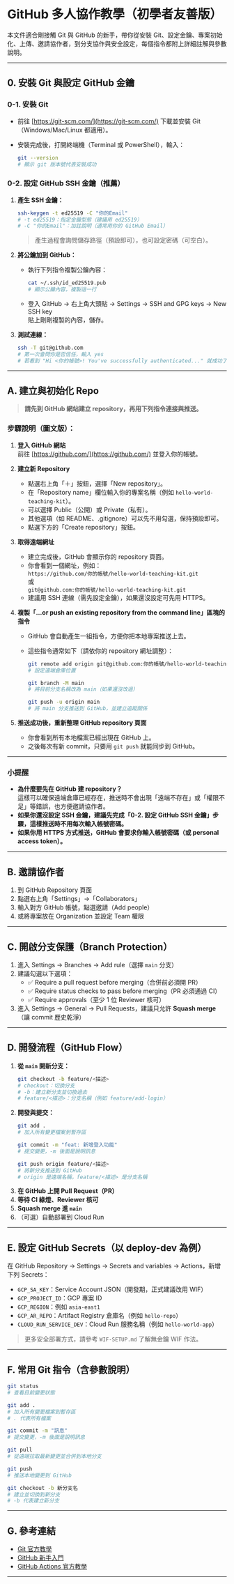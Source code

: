 # GitHub 多人協作教學（初學者友善版）

本文件適合剛接觸 Git 與 GitHub 的新手，帶你從安裝 Git、設定金鑰、專案初始化、上傳、邀請協作者，到分支協作與安全設定，每個指令都附上詳細註解與參數說明。

---

## 0. 安裝 Git 與設定 GitHub 金鑰

### 0-1. 安裝 Git

- 前往 [https://git-scm.com/](https://git-scm.com/) 下載並安裝 Git（Windows/Mac/Linux 都適用）。
- 安裝完成後，打開終端機（Terminal 或 PowerShell），輸入：

  ```bash
  git --version
  # 顯示 git 版本號代表安裝成功
  ```

### 0-2. 設定 GitHub SSH 金鑰（推薦）

1. **產生 SSH 金鑰：**

   ```bash
   ssh-keygen -t ed25519 -C "你的Email"
   # -t ed25519：指定金鑰型態（建議用 ed25519）
   # -C "你的Email"：加註說明（通常用你的 GitHub Email）
   ```

   > 產生過程會詢問儲存路徑（預設即可），也可設定密碼（可空白）。

2. **將公鑰加到 GitHub：**

   - 執行下列指令複製公鑰內容：

     ```bash
     cat ~/.ssh/id_ed25519.pub
     # 顯示公鑰內容，複製這一行
     ```

   - 登入 GitHub → 右上角大頭貼 → Settings → SSH and GPG keys → New SSH key  
     貼上剛剛複製的內容，儲存。

3. **測試連線：**

   ```bash
   ssh -T git@github.com
   # 第一次會問你是否信任，輸入 yes
   # 若看到 "Hi <你的帳號>! You've successfully authenticated..." 就成功了
   ```

---

## A. 建立與初始化 Repo

> **請先到 GitHub 網站建立 repository，再用下列指令連接與推送。**

### 步驟說明（圖文版）：

1. **登入 GitHub 網站**  
   前往 [https://github.com/](https://github.com/) 並登入你的帳號。

2. **建立新 Repository**  
   - 點選右上角「＋」按鈕，選擇「New repository」。
   - 在「Repository name」欄位輸入你的專案名稱（例如 `hello-world-teaching-kit`）。
   - 可以選擇 Public（公開）或 Private（私有）。
   - 其他選項（如 README、.gitignore）可以先不用勾選，保持預設即可。
   - 點選下方的「Create repository」按鈕。

3. **取得遠端網址**  
   - 建立完成後，GitHub 會顯示你的 repository 頁面。
   - 你會看到一個網址，例如：  
     `https://github.com/你的帳號/hello-world-teaching-kit.git`  
     或  
     `git@github.com:你的帳號/hello-world-teaching-kit.git`
   - 建議用 SSH 連線（需先設定金鑰），如果還沒設定可先用 HTTPS。

4. **複製「…or push an existing repository from the command line」區塊的指令**  
   - GitHub 會自動產生一組指令，方便你把本地專案推送上去。
   - 這些指令通常如下（請依你的 repository 網址調整）：

     ```bash
     git remote add origin git@github.com:你的帳號/hello-world-teaching-kit.git
     # 設定遠端倉庫位置

     git branch -M main
     # 將目前分支名稱改為 main（如果還沒改過）

     git push -u origin main
     # 將 main 分支推送到 GitHub，並建立追蹤關係
     ```

5. **推送成功後，重新整理 GitHub repository 頁面**  
   - 你會看到所有本地檔案已經出現在 GitHub 上。
   - 之後每次有新 commit，只要用 `git push` 就能同步到 GitHub。

---

### 小提醒

- **為什麼要先在 GitHub 建 repository？**  
  這樣可以確保遠端倉庫已經存在，推送時不會出現「遠端不存在」或「權限不足」等錯誤，也方便邀請協作者。
- **如果你還沒設定 SSH 金鑰，建議先完成「0-2. 設定 GitHub SSH 金鑰」步驟，這樣推送時不用每次輸入帳號密碼。**
- **如果你用 HTTPS 方式推送，GitHub 會要求你輸入帳號密碼（或 personal access token）。**

---

## B. 邀請協作者

1. 到 GitHub Repository 頁面
2. 點選右上角「Settings」→「Collaborators」
3. 輸入對方 GitHub 帳號，點選邀請（Add people）
4. 或將專案放在 Organization 並設定 Team 權限

---

## C. 開啟分支保護（Branch Protection）

1. 進入 Settings → Branches → Add rule（選擇 `main` 分支）
2. 建議勾選以下選項：
   - ✅ Require a pull request before merging（合併前必須開 PR）
   - ✅ Require status checks to pass before merging（PR 必須通過 CI）
   - ✅ Require approvals（至少 1 位 Reviewer 核可）
3. 進入 Settings → General → Pull Requests，建議只允許 **Squash merge**（讓 commit 歷史乾淨）

---

## D. 開發流程（GitHub Flow）

1. **從 `main` 開新分支：**
   ```bash
   git checkout -b feature/<描述>
   # checkout：切換分支
   # -b：建立新分支並切換過去
   # feature/<描述>：分支名稱（例如 feature/add-login）
   ```
2. **開發與提交：**
   ```bash
   git add .
   # 加入所有變更檔案到暫存區

   git commit -m "feat: 新增登入功能"
   # 提交變更，-m 後面是說明訊息

   git push origin feature/<描述>
   # 將新分支推送到 GitHub
   # origin 是遠端名稱，feature/<描述> 是分支名稱
   ```
3. **在 GitHub 上開 Pull Request（PR）**
4. **等待 CI 綠燈、Reviewer 核可**
5. **Squash merge 進 `main`**
6. （可選）自動部署到 Cloud Run

---

## E. 設定 GitHub Secrets（以 deploy-dev 為例）

在 GitHub Repository → Settings → Secrets and variables → Actions，新增下列 Secrets：

- `GCP_SA_KEY`：Service Account JSON（開發期，正式建議改用 WIF）
- `GCP_PROJECT_ID`：GCP 專案 ID
- `GCP_REGION`：例如 `asia-east1`
- `GCP_AR_REPO`：Artifact Registry 倉庫名（例如 `hello-repo`）
- `CLOUD_RUN_SERVICE_DEV`：Cloud Run 服務名稱（例如 `hello-world-app`）

> 更多安全部署方式，請參考 `WIF-SETUP.md` 了解無金鑰 WIF 作法。

---

## F. 常用 Git 指令（含參數說明）

```bash
git status
# 查看目前變更狀態

git add .
# 加入所有變更檔案到暫存區
# . 代表所有檔案

git commit -m "訊息"
# 提交變更，-m 後面是說明訊息

git pull
# 從遠端拉取最新變更並合併到本地分支

git push
# 推送本地變更到 GitHub

git checkout -b 新分支名
# 建立並切換到新分支
# -b 代表建立新分支
```

---

## G. 參考連結

- [Git 官方教學](https://git-scm.com/book/zh-tw/v2)
- [GitHub 新手入門](https://docs.github.com/zh/get-started/quickstart)
- [GitHub Actions 官方教學](https://docs.github.com/actions)

---
